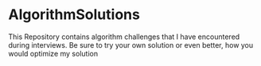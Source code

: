 # AlgorithmSolutions
This Repository contains algorithm challenges that I have encountered during interviews. Be sure to try your own solution or even better, how you would optimize my solution 
